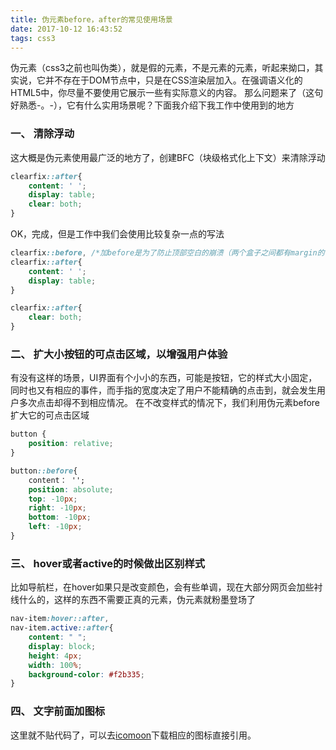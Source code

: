 ```yaml
---
title: 伪元素before，after的常见使用场景
date: 2017-10-12 16:43:52
tags: css3
---
```


伪元素（css3之前也叫伪类），就是假的元素，不是元素的元素，听起来拗口，其实说，它并不存在于DOM节点中，只是在CSS渲染层加入。在强调语义化的HTML5中，你尽量不要使用它展示一些有实际意义的内容。
那么问题来了（这句好熟悉-。-），它有什么实用场景呢？下面我介绍下我工作中使用到的地方

### 一、 清除浮动

这大概是伪元素使用最广泛的地方了，创建BFC（块级格式化上下文）来清除浮动
``` css
clearfix::after{
	content: ' ';
	display: table;
	clear: both;
}
```
OK，完成，但是工作中我们会使用比较复杂一点的写法
``` css
clearfix::before, /*加before是为了防止顶部空白的崩溃（两个盒子之间都有margin的值，会发生重叠）*/
clearfix::after{
	content: ' ';
	display: table;
}

clearfix::after{
	clear: both;
}
```

### 二、 扩大小按钮的可点击区域，以增强用户体验 

有没有这样的场景，UI界面有个小小的东西，可能是按钮，它的样式大小固定，同时也又有相应的事件，而手指的宽度决定了用户不能精确的点击到，就会发生用户多次点击却得不到相应情况。
在不改变样式的情况下，我们利用伪元素before扩大它的可点击区域
``` css
button {
	position: relative;
}

button::before{
	content： '';
	position: absolute;
	top: -10px;
	right: -10px;
	bottom: -10px;
	left: -10px;
}
```
### 三、 hover或者active的时候做出区别样式

比如导航栏，在hover如果只是改变颜色，会有些单调，现在大部分网页会加些衬线什么的，这样的东西不需要正真的元素，伪元素就粉墨登场了
``` css
nav-item:hover::after,
nav-item.active::after{
    content: " ";
    display: block;
    height: 4px;
    width: 100%;
    background-color: #f2b335;
}
```
### 四、 文字前面加图标

这里就不贴代码了，可以去[icomoon](https://icomoon.io/)下载相应的图标直接引用。

